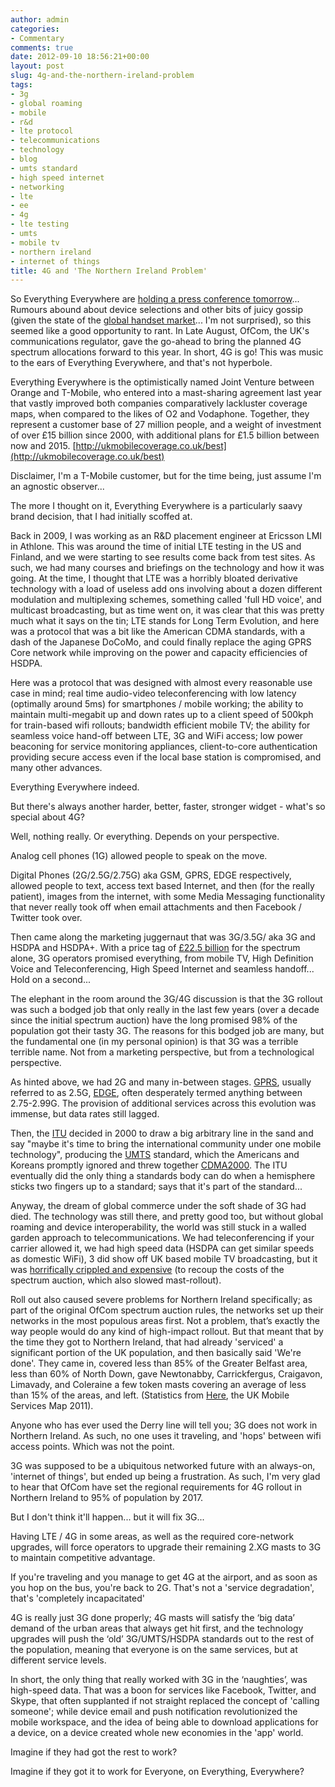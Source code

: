 ```yaml
---
author: admin
categories:
- Commentary
comments: true
date: 2012-09-10 18:56:21+00:00
layout: post
slug: 4g-and-the-northern-ireland-problem
tags:
- 3g
- global roaming
- mobile
- r&d
- lte protocol
- telecommunications
- technology
- blog
- umts standard
- high speed internet
- networking
- lte
- ee
- 4g
- lte testing
- umts
- mobile tv
- northern ireland
- internet of things
title: 4G and 'The Northern Ireland Problem'
---
```



So Everything Everywhere are [holding a press conference tomorrow](http://www.bbc.co.uk/news/technology-19542467)... Rumours abound about device selections and other bits of juicy gossip (given the state of the [global handset market](http://www.bgr.com/2012/06/25/google-tries-to-block-u-s-shipments-of-apples-iphone-over-3g-patents/)... I'm not surprised), so this seemed like a good opportunity to rant.
In Late August, OfCom, the UK's communications regulator, gave the go-ahead to bring the planned 4G spectrum allocations forward to this year. In short, 4G is go!
This was music to the ears of Everything Everywhere, and that's not hyperbole.

Everything Everywhere is the optimistically named Joint Venture between Orange and T-Mobile, who entered into a mast-sharing agreement last year that vastly improved both companies comparatively lackluster coverage maps, when compared to the likes of O2 and Vodaphone. Together, they represent a customer base of 27 million people, and a weight of investment of over £15 billion since 2000, with additional plans for £1.5 billion between now and 2015.
[http://ukmobilecoverage.co.uk/best](http://ukmobilecoverage.co.uk/best)

Disclaimer, I'm a T-Mobile customer, but for the time being, just assume I'm an agnostic observer...

The more I thought on it, Everything Everywhere is a particularly saavy brand decision, that I had initially scoffed at.

Back in 2009, I was working as an R&D placement engineer at Ericsson LMI in Athlone. This was around the time of initial LTE testing in the US and Finland, and we were starting to see results come back from test sites. As such, we had many courses and briefings on the technology and how it was going. At the time, I thought that LTE was a horribly bloated derivative technology with a load of useless add ons involving about a dozen different modulation and multiplexing schemes, something called 'full HD voice', and multicast broadcasting, but as time went on, it was clear that this was pretty much what it says on the tin; LTE stands for Long Term Evolution, and here was a protocol that was a bit like the American CDMA standards, with a dash of the Japanese DoCoMo, and could finally replace the aging GPRS Core network while improving on the power and capacity efficiencies of HSDPA.

Here was a protocol that was designed with almost every reasonable use case in mind; real time audio-video teleconferencing with low latency (optimally around 5ms) for smartphones / mobile working; the ability to maintain multi-megabit up and down rates up to a client speed of 500kph for train-based wifi rollouts; bandwidth efficient mobile TV; the ability for seamless voice hand-off between LTE, 3G and WiFi access; low power beaconing for service monitoring appliances, client-to-core authentication providing secure access even if the local base station is compromised, and many other advances.

Everything Everywhere indeed.

But there's always another harder, better, faster, stronger widget - what's so special about 4G?

Well, nothing really. Or everything. Depends on your perspective.

Analog cell phones (1G) allowed people to speak on the move.

Digital Phones (2G/2.5G/2.75G) aka GSM, GPRS, EDGE respectively, allowed people to text, access text based Internet, and then (for the really patient), images from the internet, with some Media Messaging functionality that never really took off when email attachments and then Facebook / Twitter took over.

Then came along the marketing juggernaut that was 3G/3.5G/ aka 3G and HSDPA and HSDPA+. With a price tag of [£22.5 billion](http://news.bbc.co.uk/1/hi/business/727831.stm) for the spectrum alone, 3G operators promised everything, from mobile TV, High Definition Voice and Teleconferencing, High Speed Internet and seamless handoff... Hold on a second...

The elephant in the room around the 3G/4G discussion is that the 3G rollout was such a bodged job that only really in the last few years (over a decade since the initial spectrum auction) have the long promised 98% of the population got their tasty 3G. The reasons for this bodged job are many, but the fundamental one (in my personal opinion) is that 3G was a terrible terrible name. Not from a marketing perspective, but from a technological perspective.

As hinted above, we had 2G and many in-between stages. [GPRS](http://en.wikipedia.org/wiki/General_Packet_Radio_Service), usually referred to as 2.5G, [EDGE](http://en.wikipedia.org/wiki/EGPRS), often desperately termed anything between 2.75-2.99G. The provision of additional services across this evolution was immense, but data rates still lagged.

Then, the [ITU](http://en.wikipedia.org/wiki/International_Telecommunication_Union) decided in 2000 to draw a big arbitrary line in the sand and say "maybe it's time to bring the international community under one mobile technology", producing the [UMTS](http://en.wikipedia.org/wiki/UMTS) standard, which the Americans and Koreans promptly ignored and threw together [CDMA2000](http://en.wikipedia.org/wiki/CDMA2000). The ITU eventually did the only thing a standards body can do when a hemisphere sticks two fingers up to a standard; says that it's part of the standard...

Anyway, the dream of global commerce under the soft shade of 3G had died. The technology was still there, and pretty good too, but without global roaming and device interoperability, the world was still stuck in a walled garden approach to telecommunications. We had teleconferencing if your carrier allowed it, we had high speed data (HSDPA can get similar speeds as domestic WiFi), 3 did show off UK based mobile TV broadcasting, but it was [horrifically crippled and expensive](http://en.wikipedia.org/wiki/3_mobile_tv_(UK)) (to recoup the costs of the spectrum auction, which also slowed mast-rollout).

Roll out also caused severe problems for Northern Ireland specifically; as part of the original OfCom spectrum auction rules, the networks set up their networks in the most populous areas first. Not a problem, that’s exactly the way people would do any kind of high-impact rollout. But that meant that by the time they got to Northern Ireland, that had already 'serviced' a significant portion of the UK population, and then basically said 'We're done'. They came in, covered less than 85% of the Greater Belfast area, less than 60% of North Down, gave Newtonabby, Carrickfergus, Craigavon, Limavady, and Coleraine a few token masts covering an average of less than 15% of the areas, and left. (Statistics from [Here](http://maps.ofcom.org.uk/mobile/index.html), the UK Mobile Services Map 2011).

Anyone who has ever used the Derry line will tell you; 3G does not work in Northern Ireland. As such, no one uses it traveling, and 'hops' between wifi access points. Which was not the point.

3G was supposed to be a ubiquitous networked future with an always-on, 'internet of things', but ended up being a frustration. As such, I'm very glad to hear that OfCom have set the regional requirements for 4G rollout in Northern Ireland to 95% of population by 2017.

But I don't think it'll happen... but it will fix 3G...

Having LTE / 4G in some areas, as well as the required core-network upgrades, will force operators to upgrade their remaining 2.XG masts to 3G to maintain competitive advantage.

If you're traveling and you manage to get 4G at the airport, and as soon as you hop on the bus, you're back to 2G. That's not a 'service degradation', that's 'completely incapacitated'

4G is really just 3G done properly; 4G masts will satisfy the ‘big data’ demand of the urban areas that always get hit first, and the technology upgrades will push the ‘old’ 3G/UMTS/HSDPA standards out to the rest of the population, meaning that everyone is on the same services, but at different service levels.

In short, the only thing that really worked with 3G in the ‘naughties’, was high-speed data. That was a boon for services like Facebook, Twitter, and Skype, that often supplanted if not straight replaced the concept of 'calling someone'; while device email and push notification revolutionized the mobile workspace, and the idea of being able to download applications for a device, on a device created whole new economies in the 'app' world.

Imagine if they had got the rest to work?

Imagine if they got it to work for Everyone, on Everything, Everywhere?
